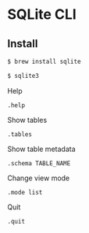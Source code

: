 # SQLite CLI

## Install

```sh
$ brew install sqlite

$ sqlite3
```

Help
```
.help
```

Show tables
```
.tables
```

Show table metadata
```
.schema TABLE_NAME
```

Change view mode
```
.mode list
```

Quit
```
.quit
```